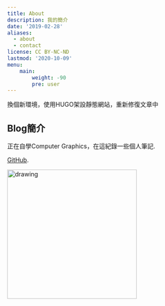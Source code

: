 ```yaml
---
title: About
description: 我的簡介
date: '2019-02-28'
aliases:
  - about
  - contact
license: CC BY-NC-ND
lastmod: '2020-10-09'
menu:
    main: 
        weight: -90
        pre: user
---
```


換個新環境，使用HUGO架設靜態網站，重新修復文章中

## Blog簡介

正在自學Computer Graphics，在這紀錄一些個人筆記.

[GitHub](https://github.com/beadx6ggwp).

<img src="/resource/stackoverflow_meme.JPG" alt="drawing" width="300"/>
<!-- 使用img tag src時最前面要多加/ -->

